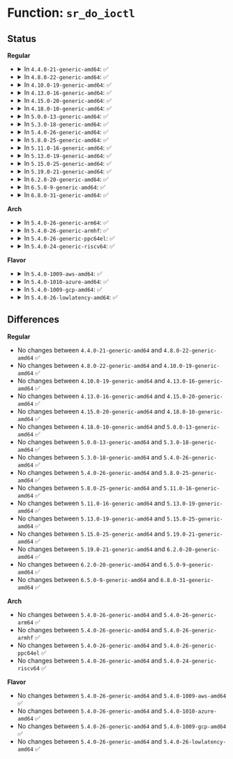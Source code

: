 # Function: <code>sr_do_ioctl</code>

## Status
<b>Regular</b>
<ul>
<li>
<details>
<summary>In <code>4.4.0-21-generic-amd64</code>: ✅</summary>

```c
int sr_do_ioctl(Scsi_CD * cd, struct packet_command * cgc)
```

```json
{
  "name": "sr_do_ioctl",
  "collision_type": "Unique Global",
  "inline_type": "No",
  "funcs": [
    {
      "addr": 18446744071584878768,
      "name": "sr_do_ioctl",
      "external": true,
      "loc": "drivers/scsi/sr_ioctl.c:185",
      "file": "drivers/scsi/sr_ioctl.c",
      "inline": "seen, unknown",
      "caller_inline": [],
      "caller_func": [
        "drivers/scsi/sr.c:sr_packet",
        "drivers/scsi/sr_ioctl.c:sr_fake_playtrkind",
        "drivers/scsi/sr_ioctl.c:sr_tray_move",
        "drivers/scsi/sr_ioctl.c:sr_get_mcn",
        "drivers/scsi/sr_ioctl.c:sr_select_speed",
        "drivers/scsi/sr_ioctl.c:sr_audio_ioctl",
        "drivers/scsi/sr_ioctl.c:sr_is_xa",
        "drivers/scsi/sr_vendor.c:sr_set_blocklength",
        "drivers/scsi/sr_vendor.c:sr_cd_check"
      ]
    }
  ],
  "symbols": [
    {
      "addr": 18446744071584878768,
      "name": "sr_do_ioctl",
      "section": ".text",
      "bind": "STB_GLOBAL",
      "size": 604
    }
  ]
}
```
</details>
</li>
<li>
<details>
<summary>In <code>4.8.0-22-generic-amd64</code>: ✅</summary>

```c
int sr_do_ioctl(Scsi_CD * cd, struct packet_command * cgc)
```

```json
{
  "name": "sr_do_ioctl",
  "collision_type": "Unique Global",
  "inline_type": "No",
  "funcs": [
    {
      "addr": 18446744071585241072,
      "name": "sr_do_ioctl",
      "external": true,
      "loc": "drivers/scsi/sr_ioctl.c:185",
      "file": "drivers/scsi/sr_ioctl.c",
      "inline": "seen, unknown",
      "caller_inline": [],
      "caller_func": [
        "drivers/scsi/sr.c:sr_packet",
        "drivers/scsi/sr.c:sr_packet",
        "drivers/scsi/sr_ioctl.c:sr_is_xa",
        "drivers/scsi/sr_ioctl.c:sr_audio_ioctl",
        "drivers/scsi/sr_ioctl.c:sr_select_speed",
        "drivers/scsi/sr_ioctl.c:sr_get_mcn",
        "drivers/scsi/sr_ioctl.c:sr_tray_move",
        "drivers/scsi/sr_ioctl.c:sr_fake_playtrkind",
        "drivers/scsi/sr_vendor.c:sr_cd_check",
        "drivers/scsi/sr_vendor.c:sr_set_blocklength"
      ]
    }
  ],
  "symbols": [
    {
      "addr": 18446744071585241072,
      "name": "sr_do_ioctl",
      "section": ".text",
      "bind": "STB_GLOBAL",
      "size": 605
    }
  ]
}
```
</details>
</li>
<li>
<details>
<summary>In <code>4.10.0-19-generic-amd64</code>: ✅</summary>

```c
int sr_do_ioctl(Scsi_CD * cd, struct packet_command * cgc)
```

```json
{
  "name": "sr_do_ioctl",
  "collision_type": "Unique Global",
  "inline_type": "No",
  "funcs": [
    {
      "addr": 18446744071585440896,
      "name": "sr_do_ioctl",
      "external": true,
      "loc": "drivers/scsi/sr_ioctl.c:185",
      "file": "drivers/scsi/sr_ioctl.c",
      "inline": "seen, unknown",
      "caller_inline": [],
      "caller_func": [
        "drivers/scsi/sr.c:sr_packet",
        "drivers/scsi/sr.c:sr_packet",
        "drivers/scsi/sr_ioctl.c:sr_is_xa",
        "drivers/scsi/sr_ioctl.c:sr_audio_ioctl",
        "drivers/scsi/sr_ioctl.c:sr_select_speed",
        "drivers/scsi/sr_ioctl.c:sr_get_mcn",
        "drivers/scsi/sr_ioctl.c:sr_tray_move",
        "drivers/scsi/sr_ioctl.c:sr_fake_playtrkind",
        "drivers/scsi/sr_vendor.c:sr_cd_check",
        "drivers/scsi/sr_vendor.c:sr_set_blocklength"
      ]
    }
  ],
  "symbols": [
    {
      "addr": 18446744071585440896,
      "name": "sr_do_ioctl",
      "section": ".text",
      "bind": "STB_GLOBAL",
      "size": 605
    }
  ]
}
```
</details>
</li>
<li>
<details>
<summary>In <code>4.13.0-16-generic-amd64</code>: ✅</summary>

```c
int sr_do_ioctl(Scsi_CD * cd, struct packet_command * cgc)
```

```json
{
  "name": "sr_do_ioctl",
  "collision_type": "Unique Global",
  "inline_type": "No",
  "funcs": [
    {
      "addr": 18446744071585525040,
      "name": "sr_do_ioctl",
      "external": true,
      "loc": "drivers/scsi/sr_ioctl.c:185",
      "file": "drivers/scsi/sr_ioctl.c",
      "inline": "seen, unknown",
      "caller_inline": [],
      "caller_func": [
        "drivers/scsi/sr.c:sr_packet",
        "drivers/scsi/sr_ioctl.c:sr_is_xa",
        "drivers/scsi/sr_ioctl.c:sr_audio_ioctl",
        "drivers/scsi/sr_ioctl.c:sr_select_speed",
        "drivers/scsi/sr_ioctl.c:sr_get_mcn",
        "drivers/scsi/sr_ioctl.c:sr_tray_move",
        "drivers/scsi/sr_ioctl.c:sr_fake_playtrkind",
        "drivers/scsi/sr_vendor.c:sr_cd_check",
        "drivers/scsi/sr_vendor.c:sr_set_blocklength"
      ]
    }
  ],
  "symbols": [
    {
      "addr": 18446744071585525040,
      "name": "sr_do_ioctl",
      "section": ".text",
      "bind": "STB_GLOBAL",
      "size": 401
    }
  ]
}
```
</details>
</li>
<li>
<details>
<summary>In <code>4.15.0-20-generic-amd64</code>: ✅</summary>

```c
int sr_do_ioctl(Scsi_CD * cd, struct packet_command * cgc)
```

```json
{
  "name": "sr_do_ioctl",
  "collision_type": "Unique Global",
  "inline_type": "No",
  "funcs": [
    {
      "addr": 18446744071585956672,
      "name": "sr_do_ioctl",
      "external": true,
      "loc": "drivers/scsi/sr_ioctl.c:186",
      "file": "drivers/scsi/sr_ioctl.c",
      "inline": "seen, unknown",
      "caller_inline": [],
      "caller_func": [
        "drivers/scsi/sr.c:sr_packet",
        "drivers/scsi/sr_ioctl.c:sr_is_xa",
        "drivers/scsi/sr_ioctl.c:sr_audio_ioctl",
        "drivers/scsi/sr_ioctl.c:sr_select_speed",
        "drivers/scsi/sr_ioctl.c:sr_get_mcn",
        "drivers/scsi/sr_ioctl.c:sr_tray_move",
        "drivers/scsi/sr_ioctl.c:sr_fake_playtrkind",
        "drivers/scsi/sr_vendor.c:sr_cd_check",
        "drivers/scsi/sr_vendor.c:sr_set_blocklength"
      ]
    }
  ],
  "symbols": [
    {
      "addr": 18446744071585956672,
      "name": "sr_do_ioctl",
      "section": ".text",
      "bind": "STB_GLOBAL",
      "size": 401
    }
  ]
}
```
</details>
</li>
<li>
<details>
<summary>In <code>4.18.0-10-generic-amd64</code>: ✅</summary>

```c
int sr_do_ioctl(Scsi_CD * cd, struct packet_command * cgc)
```

```json
{
  "name": "sr_do_ioctl",
  "collision_type": "Unique Global",
  "inline_type": "No",
  "funcs": [
    {
      "addr": 18446744071586204896,
      "name": "sr_do_ioctl",
      "external": true,
      "loc": "drivers/scsi/sr_ioctl.c:186",
      "file": "drivers/scsi/sr_ioctl.c",
      "inline": "seen, unknown",
      "caller_inline": [],
      "caller_func": [
        "drivers/scsi/sr.c:sr_packet",
        "drivers/scsi/sr_ioctl.c:sr_is_xa",
        "drivers/scsi/sr_ioctl.c:sr_audio_ioctl",
        "drivers/scsi/sr_ioctl.c:sr_select_speed",
        "drivers/scsi/sr_ioctl.c:sr_get_mcn",
        "drivers/scsi/sr_ioctl.c:sr_tray_move",
        "drivers/scsi/sr_vendor.c:sr_cd_check",
        "drivers/scsi/sr_vendor.c:sr_set_blocklength"
      ]
    }
  ],
  "symbols": [
    {
      "addr": 18446744071586204896,
      "name": "sr_do_ioctl",
      "section": ".text",
      "bind": "STB_GLOBAL",
      "size": 517
    }
  ]
}
```
</details>
</li>
<li>
<details>
<summary>In <code>5.0.0-13-generic-amd64</code>: ✅</summary>

```c
int sr_do_ioctl(Scsi_CD * cd, struct packet_command * cgc)
```

```json
{
  "name": "sr_do_ioctl",
  "collision_type": "Unique Global",
  "inline_type": "No",
  "funcs": [
    {
      "addr": 18446744071586345616,
      "name": "sr_do_ioctl",
      "external": true,
      "loc": "drivers/scsi/sr_ioctl.c:186",
      "file": "drivers/scsi/sr_ioctl.c",
      "inline": "seen, unknown",
      "caller_inline": [],
      "caller_func": [
        "drivers/scsi/sr.c:sr_packet",
        "drivers/scsi/sr_ioctl.c:sr_is_xa",
        "drivers/scsi/sr_ioctl.c:sr_audio_ioctl",
        "drivers/scsi/sr_ioctl.c:sr_select_speed",
        "drivers/scsi/sr_ioctl.c:sr_get_mcn",
        "drivers/scsi/sr_ioctl.c:sr_tray_move",
        "drivers/scsi/sr_vendor.c:sr_cd_check",
        "drivers/scsi/sr_vendor.c:sr_set_blocklength"
      ]
    }
  ],
  "symbols": [
    {
      "addr": 18446744071586345616,
      "name": "sr_do_ioctl",
      "section": ".text",
      "bind": "STB_GLOBAL",
      "size": 422
    }
  ]
}
```
</details>
</li>
<li>
<details>
<summary>In <code>5.3.0-18-generic-amd64</code>: ✅</summary>

```c
int sr_do_ioctl(Scsi_CD * cd, struct packet_command * cgc)
```

```json
{
  "name": "sr_do_ioctl",
  "collision_type": "Unique Global",
  "inline_type": "No",
  "funcs": [
    {
      "addr": 18446744071586589136,
      "name": "sr_do_ioctl",
      "external": true,
      "loc": "drivers/scsi/sr_ioctl.c:186",
      "file": "drivers/scsi/sr_ioctl.c",
      "inline": "seen, unknown",
      "caller_inline": [],
      "caller_func": [
        "drivers/scsi/sr.c:sr_packet",
        "drivers/scsi/sr_ioctl.c:sr_is_xa",
        "drivers/scsi/sr_ioctl.c:sr_audio_ioctl",
        "drivers/scsi/sr_ioctl.c:sr_select_speed",
        "drivers/scsi/sr_ioctl.c:sr_get_mcn",
        "drivers/scsi/sr_ioctl.c:sr_tray_move",
        "drivers/scsi/sr_vendor.c:sr_cd_check",
        "drivers/scsi/sr_vendor.c:sr_set_blocklength"
      ]
    }
  ],
  "symbols": [
    {
      "addr": 18446744071586589136,
      "name": "sr_do_ioctl",
      "section": ".text",
      "bind": "STB_GLOBAL",
      "size": 422
    }
  ]
}
```
</details>
</li>
<li>
<details>
<summary>In <code>5.4.0-26-generic-amd64</code>: ✅</summary>

```c
int sr_do_ioctl(Scsi_CD * cd, struct packet_command * cgc)
```

```json
{
  "name": "sr_do_ioctl",
  "collision_type": "Unique Global",
  "inline_type": "No",
  "funcs": [
    {
      "addr": 18446744071586736576,
      "name": "sr_do_ioctl",
      "external": true,
      "loc": "drivers/scsi/sr_ioctl.c:186",
      "file": "drivers/scsi/sr_ioctl.c",
      "inline": "seen, unknown",
      "caller_inline": [],
      "caller_func": [
        "drivers/scsi/sr.c:sr_packet",
        "drivers/scsi/sr_ioctl.c:sr_is_xa",
        "drivers/scsi/sr_ioctl.c:sr_audio_ioctl",
        "drivers/scsi/sr_ioctl.c:sr_select_speed",
        "drivers/scsi/sr_ioctl.c:sr_get_mcn",
        "drivers/scsi/sr_ioctl.c:sr_tray_move",
        "drivers/scsi/sr_vendor.c:sr_cd_check",
        "drivers/scsi/sr_vendor.c:sr_set_blocklength"
      ]
    }
  ],
  "symbols": [
    {
      "addr": 18446744071586736576,
      "name": "sr_do_ioctl",
      "section": ".text",
      "bind": "STB_GLOBAL",
      "size": 422
    }
  ]
}
```
</details>
</li>
<li>
<details>
<summary>In <code>5.8.0-25-generic-amd64</code>: ✅</summary>

```c
int sr_do_ioctl(Scsi_CD * cd, struct packet_command * cgc)
```

```json
{
  "name": "sr_do_ioctl",
  "collision_type": "Unique Global",
  "inline_type": "No",
  "funcs": [
    {
      "addr": 18446744071587540800,
      "name": "sr_do_ioctl",
      "external": true,
      "loc": "drivers/scsi/sr_ioctl.c:186",
      "file": "drivers/scsi/sr_ioctl.c",
      "inline": "seen, unknown",
      "caller_inline": [],
      "caller_func": [
        "drivers/scsi/sr.c:sr_packet",
        "drivers/scsi/sr_ioctl.c:sr_is_xa",
        "drivers/scsi/sr_ioctl.c:sr_audio_ioctl",
        "drivers/scsi/sr_ioctl.c:sr_select_speed",
        "drivers/scsi/sr_ioctl.c:sr_get_mcn",
        "drivers/scsi/sr_ioctl.c:sr_tray_move",
        "drivers/scsi/sr_ioctl.c:sr_fake_playtrkind",
        "drivers/scsi/sr_vendor.c:sr_cd_check",
        "drivers/scsi/sr_vendor.c:sr_cd_check",
        "drivers/scsi/sr_vendor.c:sr_cd_check",
        "drivers/scsi/sr_vendor.c:sr_cd_check",
        "drivers/scsi/sr_vendor.c:sr_cd_check",
        "drivers/scsi/sr_vendor.c:sr_set_blocklength"
      ]
    }
  ],
  "symbols": [
    {
      "addr": 18446744071587540800,
      "name": "sr_do_ioctl",
      "section": ".text",
      "bind": "STB_GLOBAL",
      "size": 422
    }
  ]
}
```
</details>
</li>
<li>
<details>
<summary>In <code>5.11.0-16-generic-amd64</code>: ✅</summary>

```c
int sr_do_ioctl(Scsi_CD * cd, struct packet_command * cgc)
```

```json
{
  "name": "sr_do_ioctl",
  "collision_type": "Unique Global",
  "inline_type": "No",
  "funcs": [
    {
      "addr": 18446744071587607392,
      "name": "sr_do_ioctl",
      "external": true,
      "loc": "drivers/scsi/sr_ioctl.c:186",
      "file": "drivers/scsi/sr_ioctl.c",
      "inline": "seen, unknown",
      "caller_inline": [],
      "caller_func": [
        "drivers/scsi/sr.c:sr_packet",
        "drivers/scsi/sr_ioctl.c:sr_is_xa",
        "drivers/scsi/sr_ioctl.c:sr_audio_ioctl",
        "drivers/scsi/sr_ioctl.c:sr_select_speed",
        "drivers/scsi/sr_ioctl.c:sr_get_mcn",
        "drivers/scsi/sr_ioctl.c:sr_tray_move",
        "drivers/scsi/sr_ioctl.c:sr_fake_playtrkind",
        "drivers/scsi/sr_vendor.c:sr_cd_check",
        "drivers/scsi/sr_vendor.c:sr_cd_check",
        "drivers/scsi/sr_vendor.c:sr_cd_check",
        "drivers/scsi/sr_vendor.c:sr_cd_check",
        "drivers/scsi/sr_vendor.c:sr_cd_check",
        "drivers/scsi/sr_vendor.c:sr_set_blocklength"
      ]
    }
  ],
  "symbols": [
    {
      "addr": 18446744071587607392,
      "name": "sr_do_ioctl",
      "section": ".text",
      "bind": "STB_GLOBAL",
      "size": 422
    }
  ]
}
```
</details>
</li>
<li>
<details>
<summary>In <code>5.13.0-19-generic-amd64</code>: ✅</summary>

```c
int sr_do_ioctl(Scsi_CD * cd, struct packet_command * cgc)
```

```json
{
  "name": "sr_do_ioctl",
  "collision_type": "Unique Global",
  "inline_type": "No",
  "funcs": [
    {
      "addr": 18446744071587488592,
      "name": "sr_do_ioctl",
      "external": true,
      "loc": "drivers/scsi/sr_ioctl.c:182",
      "file": "drivers/scsi/sr_ioctl.c",
      "inline": "seen, unknown",
      "caller_inline": [],
      "caller_func": [
        "drivers/scsi/sr.c:sr_packet",
        "drivers/scsi/sr_ioctl.c:sr_is_xa",
        "drivers/scsi/sr_ioctl.c:sr_audio_ioctl",
        "drivers/scsi/sr_ioctl.c:sr_select_speed",
        "drivers/scsi/sr_ioctl.c:sr_get_mcn",
        "drivers/scsi/sr_ioctl.c:sr_tray_move",
        "drivers/scsi/sr_ioctl.c:sr_fake_playtrkind",
        "drivers/scsi/sr_vendor.c:sr_cd_check",
        "drivers/scsi/sr_vendor.c:sr_cd_check",
        "drivers/scsi/sr_vendor.c:sr_cd_check",
        "drivers/scsi/sr_vendor.c:sr_cd_check",
        "drivers/scsi/sr_vendor.c:sr_cd_check",
        "drivers/scsi/sr_vendor.c:sr_set_blocklength"
      ]
    }
  ],
  "symbols": [
    {
      "addr": 18446744071587488592,
      "name": "sr_do_ioctl",
      "section": ".text",
      "bind": "STB_GLOBAL",
      "size": 422
    }
  ]
}
```
</details>
</li>
<li>
<details>
<summary>In <code>5.15.0-25-generic-amd64</code>: ✅</summary>

```c
int sr_do_ioctl(Scsi_CD * cd, struct packet_command * cgc)
```

```json
{
  "name": "sr_do_ioctl",
  "collision_type": "Unique Global",
  "inline_type": "No",
  "funcs": [
    {
      "addr": 18446744071588064784,
      "name": "sr_do_ioctl",
      "external": true,
      "loc": "drivers/scsi/sr_ioctl.c:182",
      "file": "drivers/scsi/sr_ioctl.c",
      "inline": "seen, unknown",
      "caller_inline": [],
      "caller_func": [
        "drivers/scsi/sr.c:sr_packet",
        "drivers/scsi/sr_ioctl.c:sr_is_xa",
        "drivers/scsi/sr_ioctl.c:sr_audio_ioctl",
        "drivers/scsi/sr_ioctl.c:sr_select_speed",
        "drivers/scsi/sr_ioctl.c:sr_get_mcn",
        "drivers/scsi/sr_ioctl.c:sr_tray_move",
        "drivers/scsi/sr_ioctl.c:sr_fake_playtrkind",
        "drivers/scsi/sr_vendor.c:sr_cd_check",
        "drivers/scsi/sr_vendor.c:sr_cd_check",
        "drivers/scsi/sr_vendor.c:sr_cd_check",
        "drivers/scsi/sr_vendor.c:sr_cd_check",
        "drivers/scsi/sr_vendor.c:sr_cd_check",
        "drivers/scsi/sr_vendor.c:sr_set_blocklength"
      ]
    }
  ],
  "symbols": [
    {
      "addr": 18446744071588064784,
      "name": "sr_do_ioctl",
      "section": ".text",
      "bind": "STB_GLOBAL",
      "size": 438
    }
  ]
}
```
</details>
</li>
<li>
<details>
<summary>In <code>5.19.0-21-generic-amd64</code>: ✅</summary>

```c
int sr_do_ioctl(Scsi_CD * cd, struct packet_command * cgc)
```

```json
{
  "name": "sr_do_ioctl",
  "collision_type": "Unique Global",
  "inline_type": "No",
  "funcs": [
    {
      "addr": 18446744071589429136,
      "name": "sr_do_ioctl",
      "external": true,
      "loc": "drivers/scsi/sr_ioctl.c:188",
      "file": "drivers/scsi/sr_ioctl.c",
      "inline": "seen, unknown",
      "caller_inline": [],
      "caller_func": [
        "drivers/scsi/sr.c:sr_packet",
        "drivers/scsi/sr_ioctl.c:sr_is_xa",
        "drivers/scsi/sr_ioctl.c:sr_audio_ioctl",
        "drivers/scsi/sr_ioctl.c:sr_select_speed",
        "drivers/scsi/sr_ioctl.c:sr_get_mcn",
        "drivers/scsi/sr_ioctl.c:sr_tray_move",
        "drivers/scsi/sr_ioctl.c:sr_fake_playtrkind",
        "drivers/scsi/sr_vendor.c:sr_cd_check",
        "drivers/scsi/sr_vendor.c:sr_cd_check",
        "drivers/scsi/sr_vendor.c:sr_cd_check",
        "drivers/scsi/sr_vendor.c:sr_cd_check",
        "drivers/scsi/sr_vendor.c:sr_cd_check",
        "drivers/scsi/sr_vendor.c:sr_set_blocklength"
      ]
    }
  ],
  "symbols": [
    {
      "addr": 18446744071589429136,
      "name": "sr_do_ioctl",
      "section": ".text",
      "bind": "STB_GLOBAL",
      "size": 462
    }
  ]
}
```
</details>
</li>
<li>
<details>
<summary>In <code>6.2.0-20-generic-amd64</code>: ✅</summary>

```c
int sr_do_ioctl(Scsi_CD * cd, struct packet_command * cgc)
```

```json
{
  "name": "sr_do_ioctl",
  "collision_type": "Unique Global",
  "inline_type": "No",
  "funcs": [
    {
      "addr": 18446744071591005888,
      "name": "sr_do_ioctl",
      "external": true,
      "loc": "drivers/scsi/sr_ioctl.c:188",
      "file": "drivers/scsi/sr_ioctl.c",
      "inline": "seen, unknown",
      "caller_inline": [],
      "caller_func": [
        "drivers/scsi/sr.c:sr_packet",
        "drivers/scsi/sr_ioctl.c:sr_is_xa",
        "drivers/scsi/sr_ioctl.c:sr_audio_ioctl",
        "drivers/scsi/sr_ioctl.c:sr_select_speed",
        "drivers/scsi/sr_ioctl.c:sr_get_mcn",
        "drivers/scsi/sr_ioctl.c:sr_tray_move",
        "drivers/scsi/sr_ioctl.c:sr_fake_playtrkind",
        "drivers/scsi/sr_vendor.c:sr_cd_check",
        "drivers/scsi/sr_vendor.c:sr_cd_check",
        "drivers/scsi/sr_vendor.c:sr_cd_check",
        "drivers/scsi/sr_vendor.c:sr_cd_check",
        "drivers/scsi/sr_vendor.c:sr_cd_check",
        "drivers/scsi/sr_vendor.c:sr_set_blocklength"
      ]
    }
  ],
  "symbols": [
    {
      "addr": 18446744071591005888,
      "name": "sr_do_ioctl",
      "section": ".text",
      "bind": "STB_GLOBAL",
      "size": 462
    }
  ]
}
```
</details>
</li>
<li>
<details>
<summary>In <code>6.5.0-9-generic-amd64</code>: ✅</summary>

```c
int sr_do_ioctl(Scsi_CD * cd, struct packet_command * cgc)
```

```json
{
  "name": "sr_do_ioctl",
  "collision_type": "Unique Global",
  "inline_type": "No",
  "funcs": [
    {
      "addr": 18446744071591359568,
      "name": "sr_do_ioctl",
      "external": true,
      "loc": "drivers/scsi/sr_ioctl.c:188",
      "file": "drivers/scsi/sr_ioctl.c",
      "inline": "seen, unknown",
      "caller_inline": [],
      "caller_func": [
        "drivers/scsi/sr.c:sr_packet",
        "drivers/scsi/sr_ioctl.c:sr_is_xa",
        "drivers/scsi/sr_ioctl.c:sr_audio_ioctl",
        "drivers/scsi/sr_ioctl.c:sr_select_speed",
        "drivers/scsi/sr_ioctl.c:sr_get_mcn",
        "drivers/scsi/sr_ioctl.c:sr_tray_move",
        "drivers/scsi/sr_ioctl.c:sr_fake_playtrkind",
        "drivers/scsi/sr_vendor.c:sr_cd_check",
        "drivers/scsi/sr_vendor.c:sr_cd_check",
        "drivers/scsi/sr_vendor.c:sr_cd_check",
        "drivers/scsi/sr_vendor.c:sr_cd_check",
        "drivers/scsi/sr_vendor.c:sr_cd_check",
        "drivers/scsi/sr_vendor.c:sr_set_blocklength"
      ]
    }
  ],
  "symbols": [
    {
      "addr": 18446744071591359568,
      "name": "sr_do_ioctl",
      "section": ".text",
      "bind": "STB_GLOBAL",
      "size": 495
    }
  ]
}
```
</details>
</li>
<li>
<details>
<summary>In <code>6.8.0-31-generic-amd64</code>: ✅</summary>

```c
int sr_do_ioctl(Scsi_CD * cd, struct packet_command * cgc)
```

```json
{
  "name": "sr_do_ioctl",
  "collision_type": "Unique Global",
  "inline_type": "No",
  "funcs": [
    {
      "addr": 18446744071591709680,
      "name": "sr_do_ioctl",
      "external": true,
      "loc": "drivers/scsi/sr_ioctl.c:188",
      "file": "drivers/scsi/sr_ioctl.c",
      "inline": "seen, unknown",
      "caller_inline": [],
      "caller_func": [
        "drivers/scsi/sr.c:sr_packet",
        "drivers/scsi/sr_ioctl.c:sr_is_xa",
        "drivers/scsi/sr_ioctl.c:sr_audio_ioctl",
        "drivers/scsi/sr_ioctl.c:sr_select_speed",
        "drivers/scsi/sr_ioctl.c:sr_get_mcn",
        "drivers/scsi/sr_ioctl.c:sr_tray_move",
        "drivers/scsi/sr_ioctl.c:sr_fake_playtrkind",
        "drivers/scsi/sr_vendor.c:sr_cd_check",
        "drivers/scsi/sr_vendor.c:sr_cd_check",
        "drivers/scsi/sr_vendor.c:sr_cd_check",
        "drivers/scsi/sr_vendor.c:sr_cd_check",
        "drivers/scsi/sr_vendor.c:sr_cd_check",
        "drivers/scsi/sr_vendor.c:sr_set_blocklength"
      ]
    }
  ],
  "symbols": [
    {
      "addr": 18446744071591709680,
      "name": "sr_do_ioctl",
      "section": ".text",
      "bind": "STB_GLOBAL",
      "size": 495
    }
  ]
}
```
</details>
</li>
</ul>
<b>Arch</b>
<ul>
<li>
<details>
<summary>In <code>5.4.0-26-generic-arm64</code>: ✅</summary>

```c
int sr_do_ioctl(Scsi_CD * cd, struct packet_command * cgc)
```

```json
{
  "name": "sr_do_ioctl",
  "collision_type": "Unique Global",
  "inline_type": "No",
  "funcs": [
    {
      "addr": 18446603336499647736,
      "name": "sr_do_ioctl",
      "external": true,
      "loc": "drivers/scsi/sr_ioctl.c:186",
      "file": "drivers/scsi/sr_ioctl.c",
      "inline": "seen, unknown",
      "caller_inline": [],
      "caller_func": [
        "drivers/scsi/sr.c:sr_packet",
        "drivers/scsi/sr_ioctl.c:sr_is_xa",
        "drivers/scsi/sr_ioctl.c:sr_audio_ioctl",
        "drivers/scsi/sr_ioctl.c:sr_select_speed",
        "drivers/scsi/sr_ioctl.c:sr_get_mcn",
        "drivers/scsi/sr_ioctl.c:sr_tray_move",
        "drivers/scsi/sr_vendor.c:sr_cd_check",
        "drivers/scsi/sr_vendor.c:sr_set_blocklength"
      ]
    }
  ],
  "symbols": [
    {
      "addr": 18446603336499647736,
      "name": "sr_do_ioctl",
      "section": ".text",
      "bind": "STB_GLOBAL",
      "size": 508
    }
  ]
}
```
</details>
</li>
<li>
<details>
<summary>In <code>5.4.0-26-generic-armhf</code>: ✅</summary>

```c
int sr_do_ioctl(Scsi_CD * cd, struct packet_command * cgc)
```

```json
{
  "name": "sr_do_ioctl",
  "collision_type": "Unique Global",
  "inline_type": "No",
  "funcs": [
    {
      "addr": 3232102108,
      "name": "sr_do_ioctl",
      "external": true,
      "loc": "drivers/scsi/sr_ioctl.c:186",
      "file": "drivers/scsi/sr_ioctl.c",
      "inline": "seen, unknown",
      "caller_inline": [],
      "caller_func": [
        "drivers/scsi/sr.c:sr_packet",
        "drivers/scsi/sr_ioctl.c:sr_is_xa",
        "drivers/scsi/sr_ioctl.c:sr_is_xa",
        "drivers/scsi/sr_ioctl.c:sr_audio_ioctl",
        "drivers/scsi/sr_ioctl.c:sr_select_speed",
        "drivers/scsi/sr_ioctl.c:sr_get_mcn",
        "drivers/scsi/sr_ioctl.c:sr_tray_move",
        "drivers/scsi/sr_ioctl.c:sr_fake_playtrkind",
        "drivers/scsi/sr_ioctl.c:sr_read_tocentry",
        "drivers/scsi/sr_ioctl.c:sr_read_tochdr",
        "drivers/scsi/sr_vendor.c:sr_cd_check",
        "drivers/scsi/sr_vendor.c:sr_set_blocklength"
      ]
    }
  ],
  "symbols": [
    {
      "addr": 3232102108,
      "name": "sr_do_ioctl",
      "section": ".text",
      "bind": "STB_GLOBAL",
      "size": 512
    }
  ]
}
```
</details>
</li>
<li>
<details>
<summary>In <code>5.4.0-26-generic-ppc64el</code>: ✅</summary>

```c
int sr_do_ioctl(Scsi_CD * cd, struct packet_command * cgc)
```

```json
{
  "name": "sr_do_ioctl",
  "collision_type": "Unique Global",
  "inline_type": "No",
  "funcs": [
    {
      "addr": 13835058055292971568,
      "name": "sr_do_ioctl",
      "external": true,
      "loc": "drivers/scsi/sr_ioctl.c:186",
      "file": "drivers/scsi/sr_ioctl.c",
      "inline": "seen, unknown",
      "caller_inline": [],
      "caller_func": [
        "drivers/scsi/sr.c:sr_packet",
        "drivers/scsi/sr_ioctl.c:sr_is_xa",
        "drivers/scsi/sr_ioctl.c:sr_audio_ioctl",
        "drivers/scsi/sr_ioctl.c:sr_select_speed",
        "drivers/scsi/sr_ioctl.c:sr_get_mcn",
        "drivers/scsi/sr_ioctl.c:sr_tray_move",
        "drivers/scsi/sr_vendor.c:sr_cd_check",
        "drivers/scsi/sr_vendor.c:sr_set_blocklength"
      ]
    }
  ],
  "symbols": [
    {
      "addr": 13835058055292971568,
      "name": "sr_do_ioctl",
      "section": ".text",
      "bind": "STB_GLOBAL",
      "size": 688
    }
  ]
}
```
</details>
</li>
<li>
<details>
<summary>In <code>5.4.0-24-generic-riscv64</code>: ✅</summary>

```c
int sr_do_ioctl(Scsi_CD * cd, struct packet_command * cgc)
```

```json
{
  "name": "sr_do_ioctl",
  "collision_type": "Unique Global",
  "inline_type": "No",
  "funcs": [
    {
      "addr": 18446743936276830428,
      "name": "sr_do_ioctl",
      "external": true,
      "loc": "drivers/scsi/sr_ioctl.c:186",
      "file": "drivers/scsi/sr_ioctl.c",
      "inline": "seen, unknown",
      "caller_inline": [],
      "caller_func": [
        "drivers/scsi/sr.c:sr_packet",
        "drivers/scsi/sr_ioctl.c:sr_is_xa",
        "drivers/scsi/sr_ioctl.c:sr_audio_ioctl",
        "drivers/scsi/sr_ioctl.c:sr_select_speed",
        "drivers/scsi/sr_ioctl.c:sr_get_mcn",
        "drivers/scsi/sr_ioctl.c:sr_tray_move",
        "drivers/scsi/sr_vendor.c:sr_cd_check",
        "drivers/scsi/sr_vendor.c:sr_set_blocklength"
      ]
    }
  ],
  "symbols": [
    {
      "addr": 18446743936276830428,
      "name": "sr_do_ioctl",
      "section": ".text",
      "bind": "STB_GLOBAL",
      "size": 406
    }
  ]
}
```
</details>
</li>
</ul>
<b>Flavor</b>
<ul>
<li>
<details>
<summary>In <code>5.4.0-1009-aws-amd64</code>: ✅</summary>

```c
int sr_do_ioctl(Scsi_CD * cd, struct packet_command * cgc)
```

```json
{
  "name": "sr_do_ioctl",
  "collision_type": "Unique Global",
  "inline_type": "No",
  "funcs": [
    {
      "addr": 18446744071586427056,
      "name": "sr_do_ioctl",
      "external": true,
      "loc": "drivers/scsi/sr_ioctl.c:186",
      "file": "drivers/scsi/sr_ioctl.c",
      "inline": "seen, unknown",
      "caller_inline": [],
      "caller_func": [
        "drivers/scsi/sr.c:sr_packet",
        "drivers/scsi/sr_ioctl.c:sr_is_xa",
        "drivers/scsi/sr_ioctl.c:sr_audio_ioctl",
        "drivers/scsi/sr_ioctl.c:sr_select_speed",
        "drivers/scsi/sr_ioctl.c:sr_get_mcn",
        "drivers/scsi/sr_ioctl.c:sr_tray_move",
        "drivers/scsi/sr_vendor.c:sr_cd_check",
        "drivers/scsi/sr_vendor.c:sr_set_blocklength"
      ]
    }
  ],
  "symbols": [
    {
      "addr": 18446744071586427056,
      "name": "sr_do_ioctl",
      "section": ".text",
      "bind": "STB_GLOBAL",
      "size": 422
    }
  ]
}
```
</details>
</li>
<li>
<details>
<summary>In <code>5.4.0-1010-azure-amd64</code>: ✅</summary>

```c
int sr_do_ioctl(Scsi_CD * cd, struct packet_command * cgc)
```

```json
{
  "name": "sr_do_ioctl",
  "collision_type": "Unique Global",
  "inline_type": "No",
  "funcs": [
    {
      "addr": 18446744071586303312,
      "name": "sr_do_ioctl",
      "external": true,
      "loc": "drivers/scsi/sr_ioctl.c:186",
      "file": "drivers/scsi/sr_ioctl.c",
      "inline": "seen, unknown",
      "caller_inline": [],
      "caller_func": [
        "drivers/scsi/sr.c:sr_packet",
        "drivers/scsi/sr_ioctl.c:sr_is_xa",
        "drivers/scsi/sr_ioctl.c:sr_audio_ioctl",
        "drivers/scsi/sr_ioctl.c:sr_select_speed",
        "drivers/scsi/sr_ioctl.c:sr_get_mcn",
        "drivers/scsi/sr_ioctl.c:sr_tray_move",
        "drivers/scsi/sr_vendor.c:sr_cd_check",
        "drivers/scsi/sr_vendor.c:sr_set_blocklength"
      ]
    }
  ],
  "symbols": [
    {
      "addr": 18446744071586303312,
      "name": "sr_do_ioctl",
      "section": ".text",
      "bind": "STB_GLOBAL",
      "size": 422
    }
  ]
}
```
</details>
</li>
<li>
<details>
<summary>In <code>5.4.0-1009-gcp-amd64</code>: ✅</summary>

```c
int sr_do_ioctl(Scsi_CD * cd, struct packet_command * cgc)
```

```json
{
  "name": "sr_do_ioctl",
  "collision_type": "Unique Global",
  "inline_type": "No",
  "funcs": [
    {
      "addr": 18446744071586691136,
      "name": "sr_do_ioctl",
      "external": true,
      "loc": "drivers/scsi/sr_ioctl.c:186",
      "file": "drivers/scsi/sr_ioctl.c",
      "inline": "seen, unknown",
      "caller_inline": [],
      "caller_func": [
        "drivers/scsi/sr.c:sr_packet",
        "drivers/scsi/sr_ioctl.c:sr_is_xa",
        "drivers/scsi/sr_ioctl.c:sr_audio_ioctl",
        "drivers/scsi/sr_ioctl.c:sr_select_speed",
        "drivers/scsi/sr_ioctl.c:sr_get_mcn",
        "drivers/scsi/sr_ioctl.c:sr_tray_move",
        "drivers/scsi/sr_vendor.c:sr_cd_check",
        "drivers/scsi/sr_vendor.c:sr_set_blocklength"
      ]
    }
  ],
  "symbols": [
    {
      "addr": 18446744071586691136,
      "name": "sr_do_ioctl",
      "section": ".text",
      "bind": "STB_GLOBAL",
      "size": 422
    }
  ]
}
```
</details>
</li>
<li>
<details>
<summary>In <code>5.4.0-26-lowlatency-amd64</code>: ✅</summary>

```c
int sr_do_ioctl(Scsi_CD * cd, struct packet_command * cgc)
```

```json
{
  "name": "sr_do_ioctl",
  "collision_type": "Unique Global",
  "inline_type": "No",
  "funcs": [
    {
      "addr": 18446744071586797168,
      "name": "sr_do_ioctl",
      "external": true,
      "loc": "drivers/scsi/sr_ioctl.c:186",
      "file": "drivers/scsi/sr_ioctl.c",
      "inline": "seen, unknown",
      "caller_inline": [],
      "caller_func": [
        "drivers/scsi/sr.c:sr_packet",
        "drivers/scsi/sr_ioctl.c:sr_is_xa",
        "drivers/scsi/sr_ioctl.c:sr_audio_ioctl",
        "drivers/scsi/sr_ioctl.c:sr_select_speed",
        "drivers/scsi/sr_ioctl.c:sr_get_mcn",
        "drivers/scsi/sr_ioctl.c:sr_tray_move",
        "drivers/scsi/sr_vendor.c:sr_cd_check",
        "drivers/scsi/sr_vendor.c:sr_set_blocklength"
      ]
    }
  ],
  "symbols": [
    {
      "addr": 18446744071586797168,
      "name": "sr_do_ioctl",
      "section": ".text",
      "bind": "STB_GLOBAL",
      "size": 422
    }
  ]
}
```
</details>
</li>
</ul>

## Differences
<b>Regular</b>
<ul>
<li>
No changes between <code>4.4.0-21-generic-amd64</code> and <code>4.8.0-22-generic-amd64</code> ✅
</li>
<li>
No changes between <code>4.8.0-22-generic-amd64</code> and <code>4.10.0-19-generic-amd64</code> ✅
</li>
<li>
No changes between <code>4.10.0-19-generic-amd64</code> and <code>4.13.0-16-generic-amd64</code> ✅
</li>
<li>
No changes between <code>4.13.0-16-generic-amd64</code> and <code>4.15.0-20-generic-amd64</code> ✅
</li>
<li>
No changes between <code>4.15.0-20-generic-amd64</code> and <code>4.18.0-10-generic-amd64</code> ✅
</li>
<li>
No changes between <code>4.18.0-10-generic-amd64</code> and <code>5.0.0-13-generic-amd64</code> ✅
</li>
<li>
No changes between <code>5.0.0-13-generic-amd64</code> and <code>5.3.0-18-generic-amd64</code> ✅
</li>
<li>
No changes between <code>5.3.0-18-generic-amd64</code> and <code>5.4.0-26-generic-amd64</code> ✅
</li>
<li>
No changes between <code>5.4.0-26-generic-amd64</code> and <code>5.8.0-25-generic-amd64</code> ✅
</li>
<li>
No changes between <code>5.8.0-25-generic-amd64</code> and <code>5.11.0-16-generic-amd64</code> ✅
</li>
<li>
No changes between <code>5.11.0-16-generic-amd64</code> and <code>5.13.0-19-generic-amd64</code> ✅
</li>
<li>
No changes between <code>5.13.0-19-generic-amd64</code> and <code>5.15.0-25-generic-amd64</code> ✅
</li>
<li>
No changes between <code>5.15.0-25-generic-amd64</code> and <code>5.19.0-21-generic-amd64</code> ✅
</li>
<li>
No changes between <code>5.19.0-21-generic-amd64</code> and <code>6.2.0-20-generic-amd64</code> ✅
</li>
<li>
No changes between <code>6.2.0-20-generic-amd64</code> and <code>6.5.0-9-generic-amd64</code> ✅
</li>
<li>
No changes between <code>6.5.0-9-generic-amd64</code> and <code>6.8.0-31-generic-amd64</code> ✅
</li>
</ul>
<b>Arch</b>
<ul>
<li>
No changes between <code>5.4.0-26-generic-amd64</code> and <code>5.4.0-26-generic-arm64</code> ✅
</li>
<li>
No changes between <code>5.4.0-26-generic-amd64</code> and <code>5.4.0-26-generic-armhf</code> ✅
</li>
<li>
No changes between <code>5.4.0-26-generic-amd64</code> and <code>5.4.0-26-generic-ppc64el</code> ✅
</li>
<li>
No changes between <code>5.4.0-26-generic-amd64</code> and <code>5.4.0-24-generic-riscv64</code> ✅
</li>
</ul>
<b>Flavor</b>
<ul>
<li>
No changes between <code>5.4.0-26-generic-amd64</code> and <code>5.4.0-1009-aws-amd64</code> ✅
</li>
<li>
No changes between <code>5.4.0-26-generic-amd64</code> and <code>5.4.0-1010-azure-amd64</code> ✅
</li>
<li>
No changes between <code>5.4.0-26-generic-amd64</code> and <code>5.4.0-1009-gcp-amd64</code> ✅
</li>
<li>
No changes between <code>5.4.0-26-generic-amd64</code> and <code>5.4.0-26-lowlatency-amd64</code> ✅
</li>
</ul>

